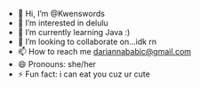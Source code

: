 - 👋 Hi, I’m @Kwenswords
- 👀 I’m interested in delulu
- 🌱 I’m currently learning Java :)
- 💞️ I’m looking to collaborate on...idk rn
- 📫 How to reach me dariannababic@gmail.com
- 😄 Pronouns: she/her
- ⚡ Fun fact: i can eat you cuz ur cute

<!---
Kwenswords/Kwenswords is a ✨ special ✨ repository because its `README.md` (this file) appears on your GitHub profile.
You can click the Preview link to take a look at your changes.
--->
